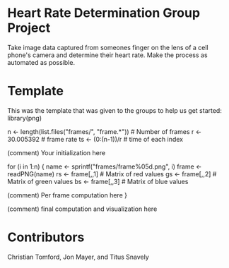 # Heart Rate Determination Group Project
Take image data captured from someones finger on the lens of a cell phone's camera and determine their heart rate. Make the process as automated as possible. 

# Template
This was the template that was given to the groups to help us get started:
library(png)
                
n <- length(list.files("frames/", "frame.*")) # Number of frames
r <- 30.005392    # frame rate
ts <- (0:(n-1))/r # time of each index

(comment) Your initialization here

for (i in 1:n) {
  name <- sprintf("frames/frame%05d.png", i)
  frame <- readPNG(name)
  rs <- frame[,,1] # Matrix of red values
  gs <- frame[,,2] # Matrix of green values
  bs <- frame[,,3] # Matrix of blue values

  (comment) Per frame computation here
}

(comment) final computation and visualization here

# Contributors
Christian Tomford, Jon Mayer, and Titus Snavely
